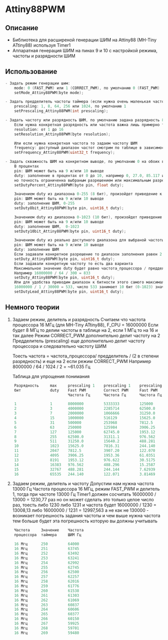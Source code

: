 # Attiny88PWM

## Описание
- Библиотека для расширеной генерации ШИМ на Attiny88 (MH-Tiny ATtiny88) используя Timer1 
- Аппаратная генерация ШИМ на пинах 9 и 10 с настройкой режима, частоты и разрядности ШИМ

## Использование
```cpp
- Задать режим генерации шим:
    mode: 0 (FAST_PWM) или 1 (CORRECT_PWM), по умолчанию 0 (FAST_PWM)
    setMode_Attiny88PWM(byte mode);

- Задать предделитель частоты таймера (если нужна очень маленькая частота ШИМ)
    prescaling: 1, 8, 64, 256 или 1024, по умолчанию 1
    setPrescaling_Attiny88PWM(int prescaling);

- Задать частоту или разрядность ШИМ, по умолчанию задана разрядность 8 бит (частота будет зависеть от режима/предделителя/частоты процессора)
    Если нужна конкретная разрядность или частота важна лишь примерно то задаем разрядность ШИМ
    resolution: от 1 до 16
    setResolution_Attiny88PWM(byte resolution);

    Или если нужна конкретная частота то задаем частоту ШИМ
    frequency: доступный диапазон частот смотрим по таблице в зависимости от режима/предделителя/частоты процессора
    setFrequency_Attiny88PWM(uint32_t frequency);

- Задать скважность ШИМ на конкретном выводе, по умолчанию 0 на обоих выходах
    В процентах
    pin: ШИМ может быть на 9 и/или 10 выводе
    duty: заполнение в процентах от 0 до 10, например 0, 27.0, 85.117 или 100
    но точность ограниченна выбраным разрешением или максимальным разрешением для выбраной частоты
    setDutyPercent_Attiny88PWM(byte pin, float duty);

    Значением duty из диапазона 0-255 (8 бит), произойдет приведение к реальному доступному диапазону для выбраной частоты/разрешения
    pin: ШИМ может быть на 9 и/или 10 выводе
    duty: заполнение ШИМ, 0-255
    setDuty8bit_Attiny88PWM(byte pin, uint16_t duty);

    Значением duty из диапазона 0-1023 (10 бит), произойдет приведение к реальному доступному диапазону для выбраной частоты/разрешения
    pin: ШИМ может быть на 9 и/или 10 выводе
    duty: заполнение ШИМ,  0-1023
    setDuty10bit_Attiny88PWM(byte pin, uint16_t duty);

    Значением duty из реально доступного диапазона для выбраной частоты/разрешения
    pin: ШИМ может быть на 9 и/или 10 выводе
    duty: заполнение ШИМ
    Если задавали конкретное разрешение то диапазон заполнения равен 2 в степени разрешения, например шим 11 бит и duty будет от 0 до 2^11-1=2047
    setDuty_Attiny88PWM(byte pin, uint16_t duty);
    Если задавали конкретную частоту то есть два варианта
    Максимальное значение duty будет равно частота_процессора / предделитель / частота_ШИМ (для CORRECT_PWM делим еще на 2)
    Например 16000000 / 64 / 300 = 833
    setDuty_Attiny88PWM(byte pin, uint16_t duty);
    Или для удобства приводим диапазон к битности этого самого максимального значение duty
    16000000 / 1 / 30000 = 533, число 533 занимает 10 бит (0-1023) значит и диапазон duty будет 0-1023
    setDutyLead_Attiny88PWM(byte pin, uint16_t duty);

```
## Немного теории
1) Задаем режим, делитель и разрядность
    Считаем что частота процессора 16 МГц (для MH-Tiny ATtiny88), F_CPU = 16000000
    Если будет 8 МГц то делим частоты в таблице на 2, если 1 МГц то на 16 и так далее
    Режим CORRECT_PWM дополнительно делит частоту на 2
    Предделитель (prescaling) еще дополнительно делит частоту процессора и следовательно частоту ШИМ

    Тоесть частота = частота_процессора/ предделитель / (2 в степени разрядность) и еще на 2 если режим CORRECT_PWM
    Например 8000000 / 64 / 1024 / 2 = ~61.035 Гц

    Таблица для упрощения понимания
```cpp
    Разрядность  	max  	prescaling 1   	prescaling 1   	prescaling 64  	prescaling 64  	prescaling 1024	prescaling 1024
    бит          	duty 	Fast PWM       	Correct PWM    	Fast PWM       	Correct PWM    	Fast PWM
                            Частота Гц     	Частота Гц     	Частота Гц     	Частота Гц     	Частота Гц     	Частота Гц

    1            	1    	8000000        	5333333        	125000        	83333.3        	7812.5         	5208.33
    2            	3    	4000000        	2285714        	62500.0        	35714.2        	3906.25        	2232.14
    3            	7    	2000000        	1066666        	31250.0        	16666.6        	1953.12        	1041.66
    4            	15   	1000000        	516129        	15625.0        	8064.51        	976.562        	504.032
    5            	31   	500000        	253968        	7812.5         	3968.25        	488.281        	248.015
    6            	63   	250000        	125984        	3906.25        	1968.50        	244.140        	123.031
    7            	127  	125000        	62745.0        	1953.12        	980.392        	122.070        	61.2745
    8            	255  	62500.0        	31311.1        	976.562        	489.236        	61.0351        	30.5772
    9            	511  	31250.0        	15640.2        	488.281        	244.379        	30.5175        	15.2737
    10           	1023 	15625.0        	7816.31        	244.140        	122.129        	15.2587        	7.63312
    11           	2047 	7812.5         	3907.20        	122.070        	61.0500        	7.62939        	3.81562
    12           	4095 	3906.25        	1953.36        	61.0351        	30.5213        	3.81469        	1.90758
    13           	8191 	1953.12        	976.622        	30.5175        	15.2597        	1.90734        	0.95373
    14           	16383	976.562        	488.296        	15.2587        	7.62962        	0.95367        	0.47685
    15           	32767	488.281        	244.144        	7.62939        	3.81475        	0.47683        	0.23842
    16           	65535	244.140        	122.071        	3.81469        	1.90736        	0.23841        	0.11921
```
2) Задаем режим, делитель и частоту
    Допустим нам нужна частота 13000 Гц
    Частота процессора 16 МГц, режим FAST_PWM и делитель 1,
    тогда при частоте 13000 Гц Timer1 должен сосчитать 16000000 / 13000 = 1230,77 раз
    но он может сделать это только целое число раз,
    тоесть либо 1230 либо 1231 и частота будет 16000000 / 1230 = 13008,13 либо  16000000 / 1231 = 12997,563
    а не как не 130000 - возникает погрешность задания частоты
    и чем выше нужна частота тем больше будет эта погрешность которую вы должны учитывать
  
```cpp  
    Частота   	Значение  	Частота   	
    процессора	таймера   	ШИМ Гц    	

    16 Мгц    	250       	64000     	
    16 Мгц    	251       	63745     	
    16 Мгц    	252       	63492     	
    16 Мгц    	253       	63241     	
    16 Мгц    	254       	62992     	
    16 Мгц    	255       	62745     	
    16 Мгц    	256       	62500     	
    16 Мгц    	257       	62257     	
    16 Мгц    	258       	62016     	
    16 Мгц    	259       	61776     	
    16 Мгц    	260       	61538     	
    16 Мгц    	261       	61303     	
    16 Мгц    	262       	61069     	
    16 Мгц    	263       	60837     	
    16 Мгц    	264       	60606     	
    16 Мгц    	265       	60377     	
    16 Мгц    	266       	60150     	
    16 Мгц    	267       	59925     	
    16 Мгц    	268       	59701     	
    16 Мгц    	269       	59480
```
    
    
    
